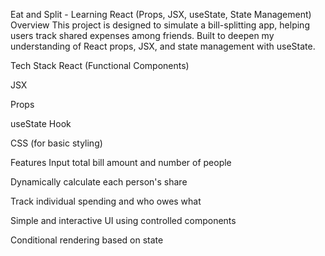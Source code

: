 Eat and Split - Learning React (Props, JSX, useState, State Management)
Overview
This project is designed to simulate a bill-splitting app, helping users track shared expenses among friends. Built to deepen my understanding of React props, JSX, and state management with useState.

Tech Stack
React (Functional Components)

JSX

Props

useState Hook

CSS (for basic styling)

Features
Input total bill amount and number of people

Dynamically calculate each person's share

Track individual spending and who owes what

Simple and interactive UI using controlled components

Conditional rendering based on state
